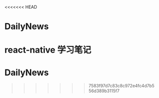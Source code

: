 <<<<<<< HEAD
# DailyNews

react-native 学习笔记 
=======
# DailyNews
>>>>>>> 7583f97d7c83c8c972e4fc4d7b556d389b3115f7
